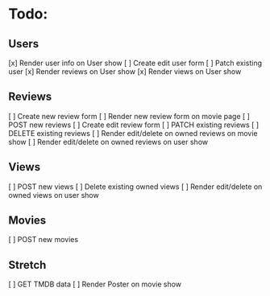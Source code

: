 # Todo:
## Users
[x] Render user info on User show
[ ] Create edit user form
[ ] Patch existing user
[x] Render reviews on User show
[x] Render views on User show

## Reviews
[ ] Create new review form
[ ] Render new review form on movie page
[ ] POST new reviews
[ ] Create edit review form
[ ] PATCH existing reviews
[ ] DELETE existing reviews
[ ] Render edit/delete on owned reviews on movie show
[ ] Render edit/delete on owned reviews on user show

## Views
[ ] POST new views
[ ] Delete existing owned views
[ ] Render edit/delete on owned views on user show

## Movies
[ ] POST new movies

## Stretch
[ ] GET TMDB data
[ ] Render Poster on movie show


